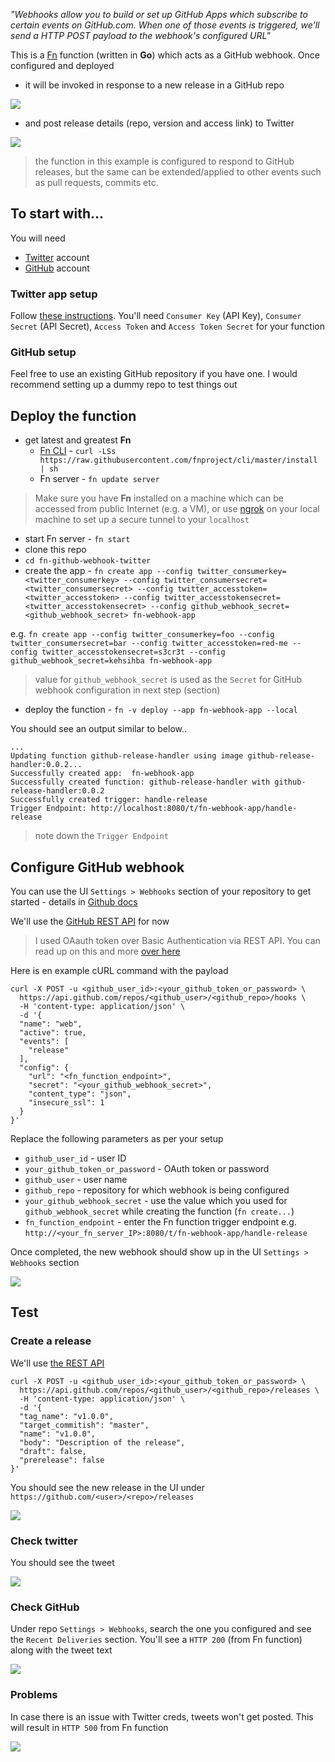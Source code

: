 *"Webhooks allow you to build or set up GitHub Apps which subscribe to certain events on GitHub.com. When one of those events is triggered, we'll send a HTTP POST payload to the webhook's configured URL"*

This is a [Fn](https://github.com/fnproject/cli) function (written in **Go**) which acts as a GitHub webhook. Once configured and deployed

- it will be invoked in response to a new release in a GitHub repo 

![](images/rel_.JPG)


- and post release details (repo, version and access link) to Twitter

![](images/success_tweet.JPG)

> the function in this example is configured to respond to GitHub releases, but the same can be extended/applied to other events such as pull requests, commits etc.

## To start with...

You will need

- [Twitter](https://twitter.com/) account
- [GitHub](https://github.com/) account

### Twitter app setup

Follow [these instructions](https://apps.twitter.com/). You'll need `Consumer Key` (API Key), `Consumer Secret` (API Secret), `Access Token` and `Access Token Secret` for your function

### GitHub setup

Feel free to use an existing GitHub repository if you have one. I would recommend setting up a dummy repo to test things out

## Deploy the function

- get latest and greatest **Fn**
    - [Fn CLI](https://github.com/fnproject/cli) - `curl -LSs https://raw.githubusercontent.com/fnproject/cli/master/install | sh`
    - Fn server - `fn update server`

> Make sure you have **Fn** installed on a machine which can be accessed from public Internet (e.g. a VM), or use [ngrok](https://ngrok.com/) on your local machine to set up a secure tunnel to your `localhost`

- start Fn server - `fn start`
- clone this repo
- `cd fn-github-webhook-twitter`
- create the app - `fn create app --config twitter_consumerkey=<twitter_consumerkey> --config twitter_consumersecret=<twitter_consumersecret> --config twitter_accesstoken=<twitter_accesstoken> --config twitter_accesstokensecret=<twitter_accesstokensecret> --config github_webhook_secret=<github_webhook_secret> fn-webhook-app` 

e.g. `fn create app --config twitter_consumerkey=foo --config twitter_consumersecret=bar --config twitter_accesstoken=red-me --config twitter_accesstokensecret=s3cr3t --config github_webhook_secret=kehsihba fn-webhook-app`

> value for `github_webhook_secret` is used as the `Secret` for GitHub webhook configuration in next step (section)

- deploy the function - `fn -v deploy --app fn-webhook-app --local`

You should see an output similar to below..


    ...
    Updating function github-release-handler using image github-release-handler:0.0.2...
    Successfully created app:  fn-webhook-app
    Successfully created function: github-release-handler with github-release-handler:0.0.2
    Successfully created trigger: handle-release
    Trigger Endpoint: http://localhost:8080/t/fn-webhook-app/handle-release

> note down the `Trigger Endpoint`

## Configure GitHub webhook

You can use the UI `Settings > Webhooks` section of your repository to get started - details in [Github docs](https://developer.github.com/)

We'll use the [GitHub REST API](https://developer.github.com/v3/repos/hooks/#create-a-hook) for now

> I used OAauth token over Basic Authentication via REST API. You can read up on this and more [over here](https://developer.github.com/v3/auth/)

Here is en example cURL command with the payload


	curl -X POST -u <github_user_id>:<your_github_token_or_password> \
	  https://api.github.com/repos/<github_user>/<github_repo>/hooks \
	  -H 'content-type: application/json' \
	  -d '{
	  "name": "web",
	  "active": true,
	  "events": [
	    "release"
	  ],
	  "config": {
	    "url": "<fn_function_endpoint>",
	    "secret": "<your_github_webhook_secret>",
	    "content_type": "json",
	    "insecure_ssl": 1
	  }
	}'

Replace the following parameters as per your setup

- `github_user_id` - user ID
- `your_github_token_or_password` - OAuth token or password
- `github_user` - user name
- `github_repo` - repository for which webhook is being configured
- `your_github_webhook_secret` - use the value which you used for `github_webhook_secret` while creating the function (`fn create...`)
- `fn_function_endpoint` - enter the Fn function trigger endpoint e.g. `http://<your_fn_server_IP>:8080/t/fn-webhook-app/handle-release`

Once completed, the new webhook should show up in the UI `Settings > Webhooks` section

![](images/hook4.JPG)

## Test

### Create a release

We'll use [the REST API](https://developer.github.com/v3/repos/releases/#create-a-release)

	curl -X POST -u <github_user_id>:<your_github_token_or_password> \
	  https://api.github.com/repos/<github_user>/<github_repo>/releases \
	  -H 'content-type: application/json' \
	  -d '{
	  "tag_name": "v1.0.0",
	  "target_commitish": "master",
	  "name": "v1.0.0",
	  "body": "Description of the release",
	  "draft": false,
	  "prerelease": false
	}'

You should see the new release in the UI under `https://github.com/<user>/<repo>/releases` 

![](images/rel_.JPG)

### Check twitter

You should see the tweet

![](images/success_tweet.JPG)

### Check GitHub

Under repo `Settings > Webhooks`, search the one you configured and see the `Recent Deliveries` section. You'll see a `HTTP 200` (from Fn function) along with the tweet text

![](images/success_ghub.jpg)

### Problems
In case there is an issue with Twitter creds, tweets won't get posted. This will result in `HTTP 500` from Fn function

![](images/error.jpg)
